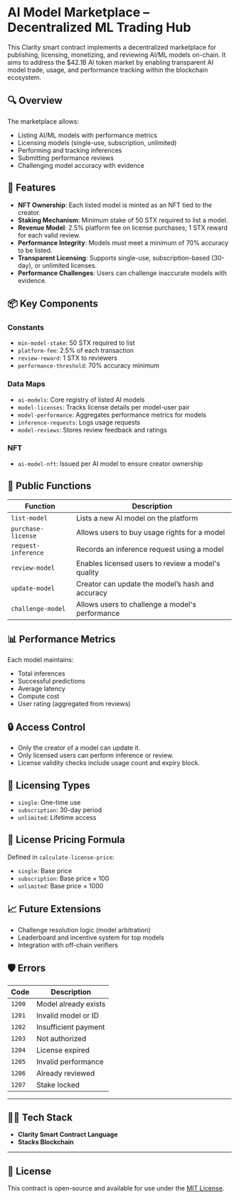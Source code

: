 # AI Model Marketplace – Decentralized ML Trading Hub

This Clarity smart contract implements a decentralized marketplace for publishing, licensing, monetizing, and reviewing AI/ML models on-chain. It aims to address the $42.1B AI token market by enabling transparent AI model trade, usage, and performance tracking within the blockchain ecosystem.

## 🔍 Overview

The marketplace allows:
- Listing AI/ML models with performance metrics
- Licensing models (single-use, subscription, unlimited)
- Performing and tracking inferences
- Submitting performance reviews
- Challenging model accuracy with evidence

## 🚀 Features

- **NFT Ownership**: Each listed model is minted as an NFT tied to the creator.
- **Staking Mechanism**: Minimum stake of 50 STX required to list a model.
- **Revenue Model**: 2.5% platform fee on license purchases; 1 STX reward for each valid review.
- **Performance Integrity**: Models must meet a minimum of 70% accuracy to be listed.
- **Transparent Licensing**: Supports single-use, subscription-based (30-day), or unlimited licenses.
- **Performance Challenges**: Users can challenge inaccurate models with evidence.

## 📦 Key Components

### Constants
- `min-model-stake`: 50 STX required to list
- `platform-fee`: 2.5% of each transaction
- `review-reward`: 1 STX to reviewers
- `performance-threshold`: 70% accuracy minimum

### Data Maps
- `ai-models`: Core registry of listed AI models
- `model-licenses`: Tracks license details per model-user pair
- `model-performance`: Aggregates performance metrics for models
- `inference-requests`: Logs usage requests
- `model-reviews`: Stores review feedback and ratings

### NFT
- `ai-model-nft`: Issued per AI model to ensure creator ownership

## 🔧 Public Functions

| Function | Description |
|----------|-------------|
| `list-model` | Lists a new AI model on the platform |
| `purchase-license` | Allows users to buy usage rights for a model |
| `request-inference` | Records an inference request using a model |
| `review-model` | Enables licensed users to review a model's quality |
| `update-model` | Creator can update the model’s hash and accuracy |
| `challenge-model` | Allows users to challenge a model's performance |

## 📊 Performance Metrics

Each model maintains:
- Total inferences
- Successful predictions
- Average latency
- Compute cost
- User rating (aggregated from reviews)

## 🔒 Access Control

- Only the creator of a model can update it.
- Only licensed users can perform inference or review.
- License validity checks include usage count and expiry block.

## 📎 Licensing Types

- `single`: One-time use
- `subscription`: 30-day period
- `unlimited`: Lifetime access

## 🧮 License Pricing Formula

Defined in `calculate-license-price`:
- `single`: Base price
- `subscription`: Base price × 100
- `unlimited`: Base price × 1000

## 📈 Future Extensions

- Challenge resolution logic (model arbitration)
- Leaderboard and incentive system for top models
- Integration with off-chain verifiers

## 🛡️ Errors

| Code | Description |
|------|-------------|
| `1200` | Model already exists |
| `1201` | Invalid model or ID |
| `1202` | Insufficient payment |
| `1203` | Not authorized |
| `1204` | License expired |
| `1205` | Invalid performance |
| `1206` | Already reviewed |
| `1207` | Stake locked |

---

## 👨‍💻 Tech Stack

- **Clarity Smart Contract Language**
- **Stacks Blockchain**

---

## 🧾 License

This contract is open-source and available for use under the [MIT License](LICENSE).

